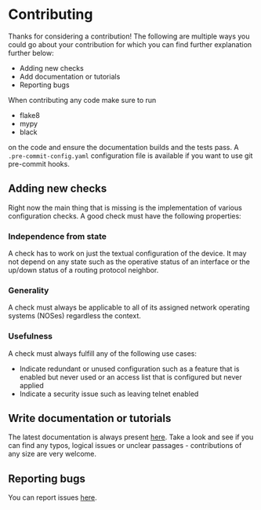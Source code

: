 # Contributing

Thanks for considering a contribution! The following are multiple
ways you could go about your contribution for which you can find
further explanation further below:

- Adding new checks
- Add documentation or tutorials
- Reporting bugs

When contributing any code make sure to run
- flake8
- mypy
- black

on the code and ensure the documentation builds and the tests pass.
A `.pre-commit-config.yaml` configuration file is available if you
want to use git pre-commit hooks.

## Adding new checks

Right now the main thing that is missing is the implementation of
various configuration checks. A good check must have the following
properties:

### Independence from state

A check has to work on just the textual configuration of the device.
It may not depend on any state such as the operative status of an
interface or the up/down status of a routing protocol neighbor.

### Generality

A check must always be applicable to all of its assigned network
operating systems (NOSes) regardless the context.

### Usefulness

A check must always fulfill any of the following use cases:

- Indicate redundant or unused configuration such as a feature that
  is enabled but never used or an access list that is configured but
  never applied
- Indicate a security issue such as leaving telnet enabled

## Write documentation or tutorials

The latest documentation is always present
[here](https://netlint.readthedocs.io). Take a look and see if you can
find any typos, logical issues or unclear passages - contributions of
any size are very welcome.

## Reporting bugs

You can report issues
[here](https://github.com/Kircheneer/netlint/issues/new).